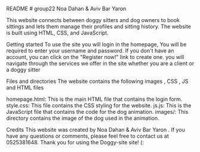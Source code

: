 README # group22
Noa Dahan &amp; Aviv Bar Yaron

This website connects between doggy sitters and dog owners to book sittings and lets them manage their profiles and sitting history.
The website is built using HTML, CSS, and JavaScript.

Getting started
To use the site you will login in the homepage, You will be required to enter your username and password. If you don't have an account, you can click on the "Register now!" link to create one.
you will navigate through the services  we offer in the site whether you are a client or a doggy sitter

Files and directories
The website contains the following images , CSS  , JS and HTML files 

homepage.html: This is the main HTML file that contains the login form.
style.css: This file contains the CSS styling for the website.
js.js: This is the JavaScript file that contains the code for the dog animation.
images/: This directory contains the image of the dog used in the animation.

Credits
This website was created by Noa Dahan & Aviv Bar Yaron .
 If you have any questions or comments, please feel free to contact us at 0525381648.
 Thank you for using the Doggy-site site! (:
